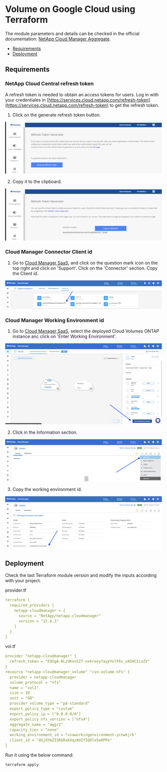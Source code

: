 # Volume on Google Cloud using Terraform

The module parameters and details can be checked in the official documentation: [NetApp Cloud Manager Aggregate](https://registry.terraform.io/providers/NetApp/netapp-cloudmanager/latest/docs/resources/cvo_volume).

* [Requirements](#requirements)
* [Deployment](#deployment)

## Requirements

### NetApp Cloud Central refresh token

A refresh token is needed to obtain an access tokens for users. Log in with your credentiales in [https://services.cloud.netapp.com/refresh-token](https://services.cloud.netapp.com/refresh-token) to get the refresh token. 

1. Click on the generate refresh token button.

![token-generator1](./pics/cloudmanager_token_generator01.jpg)

2. Copy it to the clipboard.

![token-generator2](./pics/cloudmanager_token_generator02.jpg)

### Cloud Manager Connector Client id

1. Go to [Cloud Manager SaaS](https://cloudmanager.netapp.com/support-dashboard/connector), and click on the question mark icon on the top right and click on 'Support'. Click on the 'Connector' section. Copy the Client id.

![account-id1](./pics/cloudmanager_client_id01.jpg)

### Cloud Manager Working Environment id

1. Go to [Cloud Manager SaaS](https://cloudmanager.netapp.com/), select the deployed Cloud Volumes ONTAP instance anc click on 'Enter Working Environment'.

![account-id1](./pics/cloudmanager_working_environment_id01.jpg)

2. Click in the Information section.

![account-id1](./pics/cloudmanager_working_environment_id02.jpg)

3. Copy the working environment id. 

![account-id1](./pics/cloudmanager_working_environment_id03.jpg)

## Deployment

Check the last Terraform module version and modify the inputs according with your project.

provider.tf
```yaml
terraform {
  required_providers {
    netapp-cloudmanager = {
      source = "NetApp/netapp-cloudmanager"
      version = "22.8.3"
    }
  }
}
```

vol.tf
```yaml
provider "netapp-cloudmanager" {
  refresh_token = "E9SgA-0LzUKos5Z7-nx6reey7aypYolF6v_oA5mCIisZV"
}
resource "netapp-cloudmanager_volume" "cvo-volume-nfs" {
  provider = netapp-cloudmanager
  volume_protocol = "nfs"
  name = "vol1"
  size = 10
  unit = "GB"
  provider_volume_type = "pd-standard"
  export_policy_type = "custom"
  export_policy_ip = ["0.0.0.0/0"]
  export_policy_nfs_version = ["nfs4"]
  aggregate_name = "aggr2"
  capacity_tier = "none"
  working_environment_id = "vsaworkingenvironment-ycnwkjrk"
  client_id = "4GjXhbZISRGRakXqzAUIfIQOlaSe0PPe"
}
```

Run it using the below command:
```shell
terraform apply
```

